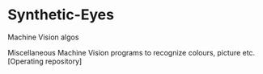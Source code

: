 # Synthetic-Eyes
Machine Vision algos

Miscellaneous Machine Vision programs to recognize colours, picture etc. [Operating repository]
